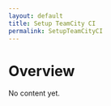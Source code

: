 ```yaml
---
layout: default
title: Setup TeamCity CI
permalink: SetupTeamCityCI
---
```


# Overview #

No content yet.
